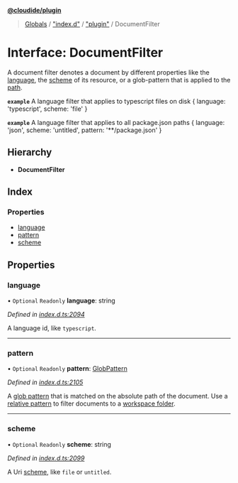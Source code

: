 **[@cloudide/plugin](../README.md)**

> [Globals](../README.md) / ["index.d"](../modules/_index_d_.md) / ["plugin"](../modules/_index_d_._plugin_.md) / DocumentFilter

# Interface: DocumentFilter

A document filter denotes a document by different properties like
the [language](#TextDocument.languageId), the [scheme](#Uri.scheme) of
its resource, or a glob-pattern that is applied to the [path](#TextDocument.fileName).

**`example`** <caption>A language filter that applies to typescript files on disk</caption>
{ language: 'typescript', scheme: 'file' }

**`example`** <caption>A language filter that applies to all package.json paths</caption>
{ language: 'json', scheme: 'untitled', pattern: '**​/package.json' }

## Hierarchy

* **DocumentFilter**

## Index

### Properties

* [language](_index_d_._plugin_.documentfilter.md#language)
* [pattern](_index_d_._plugin_.documentfilter.md#pattern)
* [scheme](_index_d_._plugin_.documentfilter.md#scheme)

## Properties

### language

• `Optional` `Readonly` **language**: string

*Defined in [index.d.ts:2094](https://github.com/shuyaqian/cloudide-plugin-api/blob/57a3a2a/index.d.ts#L2094)*

A language id, like `typescript`.

___

### pattern

• `Optional` `Readonly` **pattern**: [GlobPattern](../modules/_index_d_._plugin_.md#globpattern)

*Defined in [index.d.ts:2105](https://github.com/shuyaqian/cloudide-plugin-api/blob/57a3a2a/index.d.ts#L2105)*

A [glob pattern](#GlobPattern) that is matched on the absolute path of the document. Use a [relative pattern](#RelativePattern)
to filter documents to a [workspace folder](#WorkspaceFolder).

___

### scheme

• `Optional` `Readonly` **scheme**: string

*Defined in [index.d.ts:2099](https://github.com/shuyaqian/cloudide-plugin-api/blob/57a3a2a/index.d.ts#L2099)*

A Uri [scheme](#Uri.scheme), like `file` or `untitled`.
